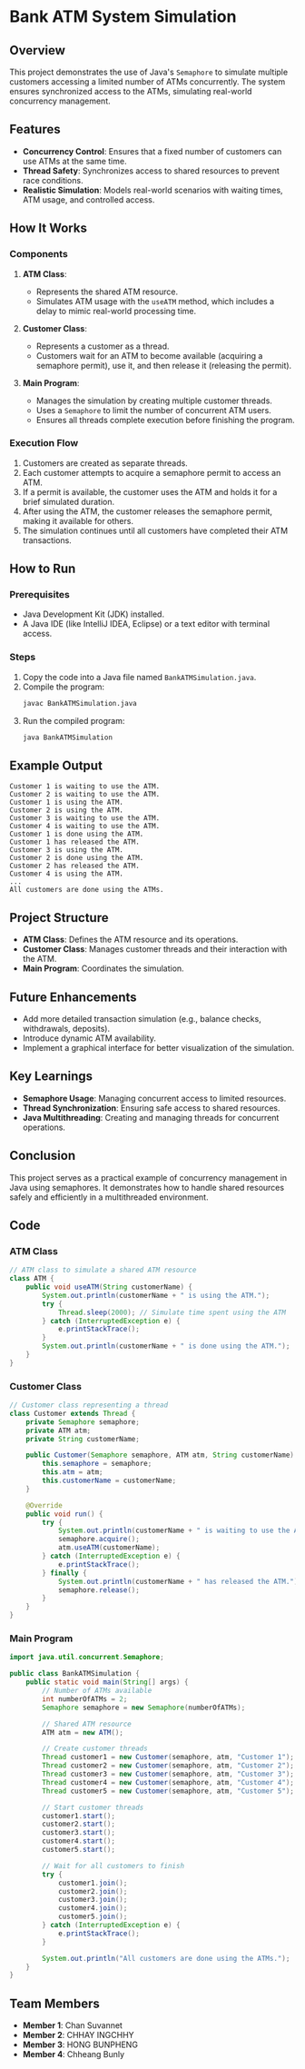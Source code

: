 # Bank ATM System Simulation

## Overview
This project demonstrates the use of Java's `Semaphore` to simulate multiple customers accessing a limited number of ATMs concurrently. The system ensures synchronized access to the ATMs, simulating real-world concurrency management.

## Features
- **Concurrency Control**: Ensures that a fixed number of customers can use ATMs at the same time.
- **Thread Safety**: Synchronizes access to shared resources to prevent race conditions.
- **Realistic Simulation**: Models real-world scenarios with waiting times, ATM usage, and controlled access.

## How It Works

### Components
1. **ATM Class**:
   - Represents the shared ATM resource.
   - Simulates ATM usage with the `useATM` method, which includes a delay to mimic real-world processing time.

2. **Customer Class**:
   - Represents a customer as a thread.
   - Customers wait for an ATM to become available (acquiring a semaphore permit), use it, and then release it (releasing the permit).

3. **Main Program**:
   - Manages the simulation by creating multiple customer threads.
   - Uses a `Semaphore` to limit the number of concurrent ATM users.
   - Ensures all threads complete execution before finishing the program.

### Execution Flow
1. Customers are created as separate threads.
2. Each customer attempts to acquire a semaphore permit to access an ATM.
3. If a permit is available, the customer uses the ATM and holds it for a brief simulated duration.
4. After using the ATM, the customer releases the semaphore permit, making it available for others.
5. The simulation continues until all customers have completed their ATM transactions.

## How to Run

### Prerequisites
- Java Development Kit (JDK) installed.
- A Java IDE (like IntelliJ IDEA, Eclipse) or a text editor with terminal access.

### Steps
1. Copy the code into a Java file named `BankATMSimulation.java`.
2. Compile the program:
   ```bash
   javac BankATMSimulation.java
   ```
3. Run the compiled program:
   ```bash
   java BankATMSimulation
   ```

## Example Output
```
Customer 1 is waiting to use the ATM.
Customer 2 is waiting to use the ATM.
Customer 1 is using the ATM.
Customer 2 is using the ATM.
Customer 3 is waiting to use the ATM.
Customer 4 is waiting to use the ATM.
Customer 1 is done using the ATM.
Customer 1 has released the ATM.
Customer 3 is using the ATM.
Customer 2 is done using the ATM.
Customer 2 has released the ATM.
Customer 4 is using the ATM.
...
All customers are done using the ATMs.
```

## Project Structure
- **ATM Class**: Defines the ATM resource and its operations.
- **Customer Class**: Manages customer threads and their interaction with the ATM.
- **Main Program**: Coordinates the simulation.

## Future Enhancements
- Add more detailed transaction simulation (e.g., balance checks, withdrawals, deposits).
- Introduce dynamic ATM availability.
- Implement a graphical interface for better visualization of the simulation.

## Key Learnings
- **Semaphore Usage**: Managing concurrent access to limited resources.
- **Thread Synchronization**: Ensuring safe access to shared resources.
- **Java Multithreading**: Creating and managing threads for concurrent operations.

## Conclusion
This project serves as a practical example of concurrency management in Java using semaphores. It demonstrates how to handle shared resources safely and efficiently in a multithreaded environment.

## Code

### ATM Class
```java
// ATM class to simulate a shared ATM resource
class ATM {
    public void useATM(String customerName) {
        System.out.println(customerName + " is using the ATM.");
        try {
            Thread.sleep(2000); // Simulate time spent using the ATM
        } catch (InterruptedException e) {
            e.printStackTrace();
        }
        System.out.println(customerName + " is done using the ATM.");
    }
}
```

### Customer Class
```java
// Customer class representing a thread
class Customer extends Thread {
    private Semaphore semaphore;
    private ATM atm;
    private String customerName;

    public Customer(Semaphore semaphore, ATM atm, String customerName) {
        this.semaphore = semaphore;
        this.atm = atm;
        this.customerName = customerName;
    }

    @Override
    public void run() {
        try {
            System.out.println(customerName + " is waiting to use the ATM.");
            semaphore.acquire();
            atm.useATM(customerName);
        } catch (InterruptedException e) {
            e.printStackTrace();
        } finally {
            System.out.println(customerName + " has released the ATM.");
            semaphore.release();
        }
    }
}
```

### Main Program
```java
import java.util.concurrent.Semaphore;

public class BankATMSimulation {
    public static void main(String[] args) {
        // Number of ATMs available
        int numberOfATMs = 2;
        Semaphore semaphore = new Semaphore(numberOfATMs);

        // Shared ATM resource
        ATM atm = new ATM();

        // Create customer threads
        Thread customer1 = new Customer(semaphore, atm, "Customer 1");
        Thread customer2 = new Customer(semaphore, atm, "Customer 2");
        Thread customer3 = new Customer(semaphore, atm, "Customer 3");
        Thread customer4 = new Customer(semaphore, atm, "Customer 4");
        Thread customer5 = new Customer(semaphore, atm, "Customer 5");

        // Start customer threads
        customer1.start();
        customer2.start();
        customer3.start();
        customer4.start();
        customer5.start();

        // Wait for all customers to finish
        try {
            customer1.join();
            customer2.join();
            customer3.join();
            customer4.join();
            customer5.join();
        } catch (InterruptedException e) {
            e.printStackTrace();
        }

        System.out.println("All customers are done using the ATMs.");
    }
}
```


## Team Members
- **Member 1**: Chan Suvannet
- **Member 2**: CHHAY INGCHHY
- **Member 3**: HONG BUNPHENG
- **Member 4**: Chheang Bunly

